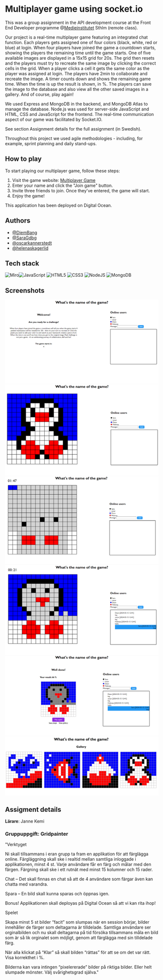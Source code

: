 # Multiplayer game using socket.io

This was a group assignment in the API development course at the Front End Developer programme @[Medieinstitutet](https://medieinstitutet.se/utbildningar/front-end-developer/) Sthlm (remote class).

Our project is a real-time multiplayer game featuring an integrated chat function. Each players gets assigned one of four colors (black, white, red or blue) at login. When four players have joined the game a countdown starts, showing the players the remaining time until the game starts. One of five available images are displayed in a 15x15 grid for 20s. The grid then resets and the players must try to recreate the same image by clicking the correct cells in the grid. When a player clicks a cell it gets the same color as the player was assigned at login. The players have 2min to collaborate and recreate the image. A timer counts down and shows the remaining game time. When the time is up the result is shown, in %. The players can save the image to the database and also view all the other saved images in a gallery. And of course, play again!

We used Express and MongoDB in the backend, and MongoDB Atlas to manage the database. Node.js was used for server-side JavaScript and HTML, CSS and JavaScript for the frontend. The real-time communication aspect of our game was facilitated by Socket.IO.

See section Assignment details for the full assignment (in Swedish).

Throughout this project we used agile methodologies - including, for example, sprint planning and daily stand-ups.

## How to play

To start playing our multiplayer game, follow these steps:

1. Visit the game website: [Multiplayer Game](https://multiplayergame-frontend-qrt3j.ondigitalocean.app/)
2. Enter your name and click the "Join game" button.
3. Invite three friends to join. Once they've entered, the game will start.
4. Enjoy the game!

This application has been deployed on Digital Ocean.

## Authors

- [@DiemBang](https://www.github.com/DiemBang)
- [@SaraGdbg](https://www.github.com/SaraGdbg)
- [@oscarkannerstedt](https://www.github.com/oscarkannerstedt)
- [@helenaskagerlid](https://www.github.com/helenaskagerlid)

## Tech stack

![Miro](https://img.shields.io/badge/-Miro-FFFF00?logo=miro&logoColor=050038&style=for-the-badge)![JavaScript](https://img.shields.io/badge/javascript-%23323330.svg?style=for-the-badge&logo=javascript&logoColor=%23F7DF1E)
![HTML5](https://img.shields.io/badge/html5-%23E34F26.svg?style=for-the-badge&logo=html5&logoColor=white)
![CSS3](https://img.shields.io/badge/css3-%231572B6.svg?style=for-the-badge&logo=css3&logoColor=white)
![NodeJS](https://img.shields.io/badge/node.js-6DA55F?style=for-the-badge&logo=node.js&logoColor=white)
![MongoDB](https://img.shields.io/badge/MongoDB-%234ea94b.svg?style=for-the-badge&logo=mongodb&logoColor=white)

## Screenshots

![Start page](/assets/screen-shots/start-page.png)
![Game view - start image](/assets/screen-shots/game-start-image.png)
![Game view - paint image 1](/assets/screen-shots/game-painting.png)
![Game view - paint image 2](/assets/screen-shots/game-painting-2.png)
![Result page](/assets/screen-shots/result-page.png)
![Gallery view](/assets/screen-shots/gallery-view.png)

## Assigment details

**Lärare**: Janne Kemi

### Gruppuppgift: Gridpainter

"Verktyget

Ni skall tillsammans i eran grupp ta fram en applikation för att färglägga online.
Färgläggning skall ske i realtid mellan samtliga inloggade i applikationen, minst 4 st.
Varje användare får en färg och målar med den färgen.
Färgning skall ske i ett rutnät med minst 15 kolumner och 15 rader.

Chat – Det skall finnas en chat så att de 4 användare som färgar även kan chatta med varandra.

Spara – En bild skall kunna sparas och öppnas igen.

Bonus! Applikationen skall deployas på Digital Ocean så att vi kan rita ihop!

Spelet

Skapa minst 5 st bilder “facit” som slumpas när en session börjar, bilder innehåller de färger som deltagarna är tilldelade. Samtliga användare ser orginalbilden och nu skall deltagarna på tid försöka tillsammans måla en bild som är så lik orginalet som möjligt, genom att färglägga med sin tilldelade färg.

När alla klickat på “Klar” så skall bilden “rättas” för att se om det var rätt. Visa korrekthet i %.

Bilderna kan vara intingen “pixelererade” bilder på riktiga bilder. Eller helt slumpade mönster. Välj svårighetsgrad själva."
